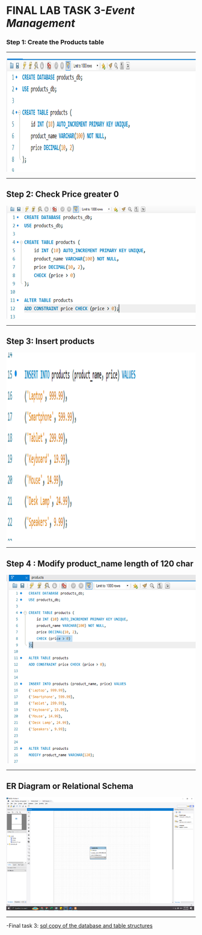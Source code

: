 # **FINAL LAB TASK 3**-*Event Management*

###  Step 1: Create the Products table <HR>

<img src="TASK 1.PNG" width="700" height="300"> <br><HR>

## Step 2: Check Price greater 0

<img src="TASK2.PNG" width="700" height="300"> <br><HR>

## Step 3: Insert products

<img src="TASK 3.PNG" width="700" height="500"> <br><HR>

## Step 4 : Modify product_name length of 120 char

<img src="TASK 4.PNG" width="700" height="500"> <br><HR>

## ER Diagram or Relational Schema

<img src="ER DIAGRAAM.PNG" width="500" height="300"> <br><HR>


-Final task 3: <a href=https://github.com/Mathewski77/EDM-Portfolio_Mathew/tree/main/FINAL%20TASK%203/sql%20database%20task%203> sql copy of the database and table structures </a>


